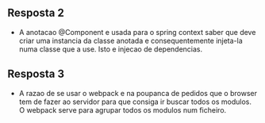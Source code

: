 ## Resposta 2

- A anotacao @Component e usada para o spring context saber que deve criar uma instancia da classe anotada e consequentemente injeta-la numa classe que a use. Isto e injecao de dependencias.

## Resposta 3

- A razao de se usar o webpack e na poupanca de pedidos que o browser tem de fazer ao servidor para que consiga ir buscar todos os modulos. O webpack serve para agrupar todos os modulos num ficheiro.
